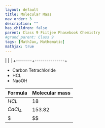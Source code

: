 ```yaml
---
layout: default
title: Molecular Mass
nav_order: 3
description: ""
has_children: false
parent: Class 9 Fiitjee Phasebook Chemistry
#grand_parent: Class 9
tags: [MathJax, Mathematic]
mathjax: true
---
```


| | |
+--------+---------------+

* Carbon Tetrachloride
* HCL
* NaoOH


| Formula    | Molecular mass |
| ---------- | -------------- |
| $HCL$    | $18$         |
| $CaCl_4$ | $153.82$     |
| $    | $$    |

